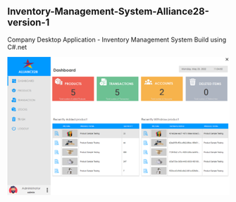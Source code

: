## Inventory-Management-System-Alliance28-version-1

Company Desktop Application - Inventory Management System Build using C#.net

![0-Alliance-dashboard](https://github.com/patwicks/Inventory-Management-System-Alliance28-version-1/blob/master/Alliance-dashboard.png)
